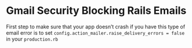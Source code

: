 # Gmail Security Blocking Rails Emails

First step to make sure that your app doesn’t crash if you have this type of email error is to set
`config.action_mailer.raise_delivery_errors = false`
in your `production.rb`
